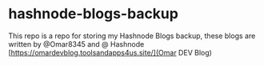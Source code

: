# hashnode-blogs-backup
This repo is a repo for storing my Hashnode Blogs backup, these blogs are written by @Omar8345 and @ Hashnode
[https://omardevblog.toolsandapps4us.site/](Omar DEV Blog)
